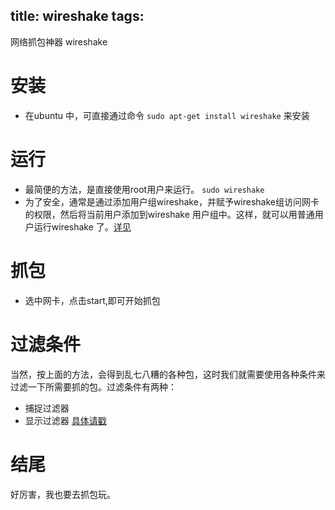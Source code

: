 title: wireshake
tags:
---

网络抓包神器 wireshake

# 安装
+ 在ubuntu 中，可直接通过命令 ```sudo apt-get install wireshake``` 来安装

# 运行
+ 最简便的方法，是直接使用root用户来运行。 ```sudo wireshake```
+ 为了安全，通常是通过添加用户组wireshake，并赋予wireshake组访问网卡的权限，然后将当前用户添加到wireshake 用户组中。这样，就可以用普通用户运行wireshake 了。[详见](http://blog.163.com/likaifeng@126/blog/static/32097310201271451655190/)

# 抓包
+ 选中网卡，点击start,即可开始抓包

# 过滤条件
当然，按上面的方法，会得到乱七八糟的各种包，这时我们就需要使用各种条件来过滤一下所需要抓的包。过滤条件有两种：
+ 捕捉过滤器
+ 显示过滤器
[具体请戳](http://openmaniak.com/cn/wireshark_filters.php#capture)

# 结尾
好厉害，我也要去抓包玩。
